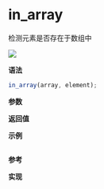 # in_array

检测元素是否存在于数组中

![](https://img.shields.io/badge/-Array-blue)

**语法**

```js
in_array(array, element);
```

**参数**

**返回值**

**示例**

```js

```

**参考**

**实现**

<CodeSwitcher :languages="{ln:'Langnang',lo:'Lodash',un:'Underscore'}">
<template v-slot:ln>

</template>
<template v-slot:lo>

</template>
<template v-slot:un>

</template>
</CodeSwitcher>

